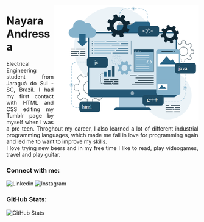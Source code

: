<img src=imagem_destaque.png align="right" width=380></img>
<h1>Nayara Andressa</h1>
<p align="justify">Electrical Engineering student from Jaraguá do Sul - SC, Brazil. I had my first contact with HTML and CSS editing my Tumblr page by myself when I was a pre teen. Throghout my career, I also learned a lot of different industrial programming languages, which made me fall in love for programming again and led me to want to improve my skills.
<br>I love trying new beers and in my free time I like to read, play videogames, travel and play guitar. </p>

<h3>Connect with me:</h3>

![Linkedin](https://img.shields.io/badge/LINKEDIN-blue?style=flat&logo=linkedin&logoColor=143244&labelColor=%23fff&color=%23fff)
![Instagram](https://img.shields.io/badge/INSTAGRAM-blue?style=flat&logo=instagram&logoColor=143244&labelColor=%23fff&color=%23fff)

<h3>GitHub Stats:</h3>

![GitHub Stats](https://github-readme-stats.vercel.app/api?username=nayarazick&show_icons=true&theme=graywhite)
